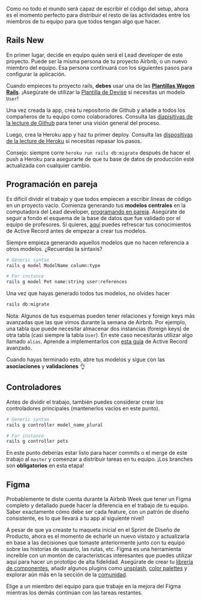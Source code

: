 Como no todo el mundo será capaz de escribir el código del setup, ahora es el momento perfecto para distribuir el resto de las actividades entre los miembros de tu equipo para que todos tengan algo que hacer.


## Rails New
En primer lugar, decide en equipo quién será el Lead developer de este proyecto. Puede ser la misma persona de tu proyecto Airbnb, o un nuevo miembro del equipo. Esa persona continuará con los siguientes pasos para configurar la aplicación.

Cuando empieces tu proyecto rails, **debes** usar una de las [**Plantillas Wagon Rails**](https://github.com/lewagon/rails-templates). ¡Asegúrate de utilizar la [Plantilla de Devise](https://github.com/lewagon/rails-templates#devise) si necesitas un modelo `User`!

Una vez creada la app, crea tu repositorio de Github y añade a todos los compañeros de tu equipo como colaboradores. Consulta las [diapisitivas de la lecture de Github](https://kitt.lewagon.com/camps/<user.batch_slug>/lectures/05-Rails%2F06-Airbnb-Devise#/1/3/0) para tener una visión general del proceso.

Luego, crea la Heroku app y haz tu primer deploy. Consulta las [dispositivas de la lecture de Heroku](https://kitt.lewagon.com/camps/<user.batch_slug>/lectures/05-Rails%2F05-Rails-MC-with-images#/0/2/5) si necesitas repasar los pasos.

Consejo: siempre corre `heroku run rails db:migrate` después de hacer el push a Heroku para asegurarte de que tu base de datos de producción esté actualizada con cualquier cambio.

## Programación en pareja
Es difícil dividir el trabajo y que todos empiecen a escribir líneas de código en un proyecto vacío. Comienza generando tus **modelos centrales** en la computadora del Lead developer, [programando en pareja](https://en.wikipedia.org/wiki/Pair_programming). Asegúrate de seguir a fondo el esquema de la base de datos que fue validado por el equipo de profesores. Si quieres, [aquí](https://kitt.lewagon.com/knowledge/cheatsheets/active_record_basics) puedes refrescar tus conocimientos de Active Record antes de empezar a crear tus modelos.

Siempre empieza generando aquellos modelos que no hacen referencia a otros modelos. ¿Recuerdas la sintaxis?


```bash
# Generic syntax
rails g model ModelName column:type

# For instance
rails g model Pet name:string user:references
```

Una vez que hayas generado todos tus modelos, no olvides hacer

```bash
rails db:migrate
```

Nota: Algunos de tus esquemas pueden tener relaciones y foreign keys más avanzadas que las que vimos durante la semana de Airbnb. Por ejemplo, una tabla que puede necesitar almacenar dos instancias (foreign keys) de otra tabla (casi siempre la tabla `User`). En este caso necesitarás utilizar algo llamado `alias`. Aprende a implementarlos con [esta guía](https://kitt.lewagon.com/knowledge/cheatsheets/active_record_advanced) de Active Record avanzado.

Cuando hayas terminado esto, abre tus modelos y sigue con las **asociaciones** y **validaciones** 👌

## Controladores

Antes de dividir el trabajo, también puedes considerar crear los controladores principales (mantenerlos vacíos en este punto).

```bash
# Generic syntax
rails g controller model_name_plural

# For instance
rails g controller pets
```

En este punto deberías estar listo para hacer commits o el merge de este trabajo al `master` y comenzar a distribuir tareas en tu equipo. ¡Los branches son **obligatorios** en esta etapa!


## Figma
Probablemente te diste cuenta durante la Airbnb Week que tener un Figma completo y detallado puede hacer la diferencia en el trabajo de tu equipo. Saber exactamente cómo debe ser cada feature, con un patrón de diseño consistente, es lo que llevará a tu app al siguiente nivel!

A pesar de que ya creaste tu maqueta inicial en el Sprint de Diseño de Producto, ahora es el momento de echarle un nuevo vistazo y actualizarla en base a las decisiones que tomaste anteriormente junto con tu equipo sobre las historias de usuario, las rutas, etc. Figma es una herramienta increíble con un montón de características interesantes que puedes utilizar aquí para hacer un prototipo de alta fidelidad. Asegúrate de crear tu [librería de componentes](https://help.figma.com/hc/en-us/articles/360038662654-Guide-to-Components-in-Figma), añadir algunos plugins como [unsplash](https://www.figma.com/community/plugin/738454987945972471/Unsplash), [color palettes](https://www.figma.com/community/search?model_type=public_plugins&q=color%20palettes) y explorar aún más en la sección de la [comunidad](https://www.figma.com/community/explore).

Elige a un miembro del equipo para que trabaje en la mejora del Figma mientras los demás continúan con las tareas restantes.
